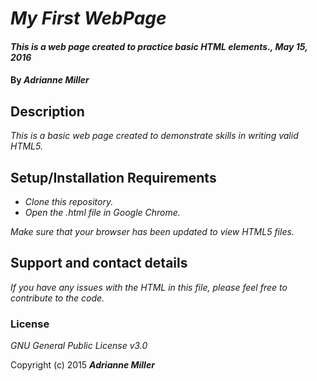 # _My First WebPage_

#### _This is a web page created to practice basic HTML elements., May 15, 2016_

#### By _**Adrianne Miller**_

## Description

_This is a basic web page created to demonstrate skills in writing valid HTML5._

## Setup/Installation Requirements

* _Clone this repository._
* _Open the .html file in Google Chrome._

_Make sure that your browser has been updated to view HTML5 files._

## Support and contact details

_If you have any issues with the HTML in this file, please feel free to contribute to the code._

### License

*GNU General Public License v3.0*

Copyright (c) 2015 **_Adrianne Miller_**